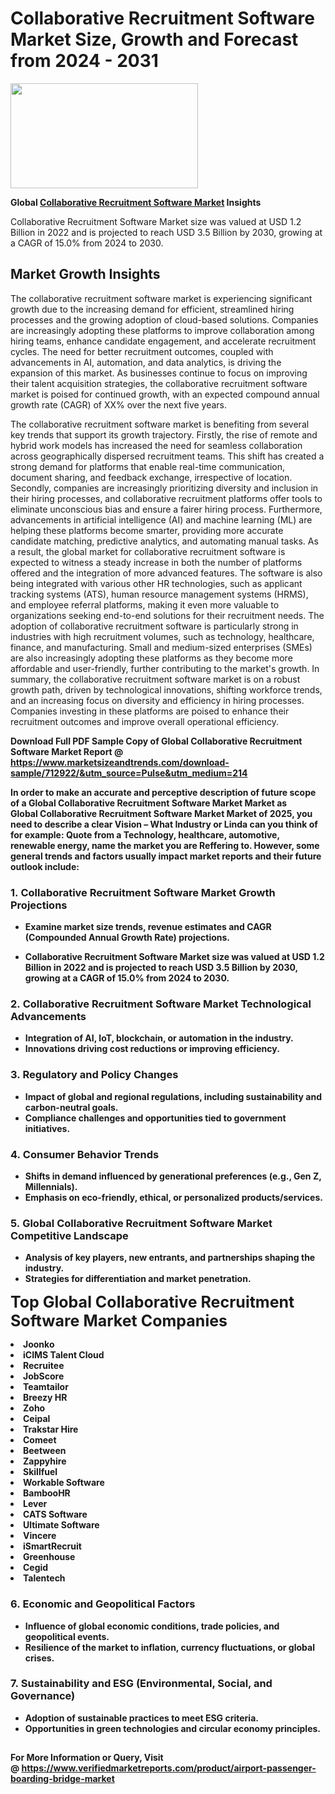 <H1>Collaborative Recruitment Software Market Size, Growth and Forecast from 2024 - 2031</H1><img class="aligncenter size-medium wp-image-584254" src="https://thirdeyenews.in/wp-content/uploads/2024/09/Global-Market-Research-300x168.jpeg" alt="" width="300" height="168" /><p><strong>Global&nbsp;<a href="https://www.marketsizeandtrends.com/download-sample/712922/&amp;utm_source=Pulse&amp;utm_medium=214">Collaborative Recruitment Software Market</a> Insights</strong></p><p>Collaborative Recruitment Software Market size was valued at USD 1.2 Billion in 2022 and is projected to reach USD 3.5 Billion by 2030, growing at a CAGR of 15.0% from 2024 to 2030.</p><p><h2>Market Growth Insights</h2> <p>The collaborative recruitment software market is experiencing significant growth due to the increasing demand for efficient, streamlined hiring processes and the growing adoption of cloud-based solutions. Companies are increasingly adopting these platforms to improve collaboration among hiring teams, enhance candidate engagement, and accelerate recruitment cycles. The need for better recruitment outcomes, coupled with advancements in AI, automation, and data analytics, is driving the expansion of this market. As businesses continue to focus on improving their talent acquisition strategies, the collaborative recruitment software market is poised for continued growth, with an expected compound annual growth rate (CAGR) of XX% over the next five years.</p> <p><strong></strong></p> <p>The collaborative recruitment software market is benefiting from several key trends that support its growth trajectory. Firstly, the rise of remote and hybrid work models has increased the need for seamless collaboration across geographically dispersed recruitment teams. This shift has created a strong demand for platforms that enable real-time communication, document sharing, and feedback exchange, irrespective of location. Secondly, companies are increasingly prioritizing diversity and inclusion in their hiring processes, and collaborative recruitment platforms offer tools to eliminate unconscious bias and ensure a fairer hiring process. Furthermore, advancements in artificial intelligence (AI) and machine learning (ML) are helping these platforms become smarter, providing more accurate candidate matching, predictive analytics, and automating manual tasks. As a result, the global market for collaborative recruitment software is expected to witness a steady increase in both the number of platforms offered and the integration of more advanced features. The software is also being integrated with various other HR technologies, such as applicant tracking systems (ATS), human resource management systems (HRMS), and employee referral platforms, making it even more valuable to organizations seeking end-to-end solutions for their recruitment needs. The adoption of collaborative recruitment software is particularly strong in industries with high recruitment volumes, such as technology, healthcare, finance, and manufacturing. Small and medium-sized enterprises (SMEs) are also increasingly adopting these platforms as they become more affordable and user-friendly, further contributing to the market's growth. In summary, the collaborative recruitment software market is on a robust growth path, driven by technological innovations, shifting workforce trends, and an increasing focus on diversity and efficiency in hiring processes. Companies investing in these platforms are poised to enhance their recruitment outcomes and improve overall operational efficiency. <p><strong></p><p><span class=""><strong>Download Full PDF Sample Copy of Global Collaborative Recruitment Software Market Report</strong> @ <a href="https://www.marketsizeandtrends.com/download-sample/712922/&amp;utm_source=Pulse&amp;utm_medium=214" target="_blank">https://www.marketsizeandtrends.com/download-sample/712922/&amp;utm_source=Pulse&amp;utm_medium=214</a></span></p><p>In order to make an accurate and perceptive description of future scope of a Global&nbsp;Collaborative Recruitment Software Market Market as Global&nbsp;Collaborative Recruitment Software Market Market of 2025, you need to describe a clear Vision &ndash; What Industry or Linda can you think of for example: Quote from a Technology, healthcare, automotive, renewable energy, name the market you are Reffering to. However, some general trends and factors usually impact market reports and their future outlook include:</p><h3>1.&nbsp;<strong>Collaborative Recruitment Software Market Growth Projections</strong></h3><ul><li>Examine market size trends, revenue estimates and CAGR (Compounded Annual Growth Rate) projections.</li><li><p>Collaborative Recruitment Software Market size was valued at USD 1.2 Billion in 2022 and is projected to reach USD 3.5 Billion by 2030, growing at a CAGR of 15.0% from 2024 to 2030.</p></li></ul><h3>2.&nbsp;<strong>Collaborative Recruitment Software Market Technological Advancements</strong></h3><ul><li>Integration of AI, IoT, blockchain, or automation in the industry.</li><li>Innovations driving cost reductions or improving efficiency.</li></ul><h3>3.&nbsp;<strong>Regulatory and Policy Changes</strong></h3><ul><li>Impact of global and regional regulations, including sustainability and carbon-neutral goals.</li><li>Compliance challenges and opportunities tied to government initiatives.</li></ul><h3>4.&nbsp;<strong>Consumer Behavior Trends</strong></h3><ul><li>Shifts in demand influenced by generational preferences (e.g., Gen Z, Millennials).</li><li>Emphasis on eco-friendly, ethical, or personalized products/services.</li></ul><h3>5.&nbsp;<strong>Global Collaborative Recruitment Software Market Competitive Landscape</strong></h3><ul><li>Analysis of key players, new entrants, and partnerships shaping the industry.</li><li>Strategies for differentiation and market penetration.</li></ul><p data-pm-slice="1 1 []"><span style="color: inherit; font-family: inherit; font-size: 25px;">Top Global Collaborative Recruitment Software Market Companies</span></p><div class="" data-test-id=""><p><li>Joonko</li><li> iCIMS Talent Cloud</li><li> Recruitee</li><li> JobScore</li><li> Teamtailor</li><li> Breezy HR</li><li> Zoho</li><li> Ceipal</li><li> Trakstar Hire</li><li> Comeet</li><li> Beetween</li><li> Zappyhire</li><li> Skillfuel</li><li> Workable Software</li><li> BambooHR</li><li> Lever</li><li> CATS Software</li><li> Ultimate Software</li><li> Vincere</li><li> iSmartRecruit</li><li> Greenhouse</li><li> Cegid</li><li> Talentech</li></p></div><h3>6.&nbsp;<strong>Economic and Geopolitical Factors</strong></h3><ul><li>Influence of global economic conditions, trade policies, and geopolitical events.</li><li>Resilience of the market to inflation, currency fluctuations, or global crises.</li></ul><h3>7.&nbsp;<strong>Sustainability and ESG (Environmental, Social, and Governance)</strong></h3><ul><li>Adoption of sustainable practices to meet ESG criteria.</li><li>Opportunities in green technologies and circular economy principles.</li></ul><h2><strong style="font-size: 14px;">For More Information or Query, Visit @&nbsp;</strong><a style="background-color: #ffffff; font-size: 14px;" href="https://www.marketsizeandtrends.com/report/collaborative-recruitment-software-market/" target="_blank">https://www.verifiedmarketreports.com/product/airport-passenger-boarding-bridge-market</a></h2>
